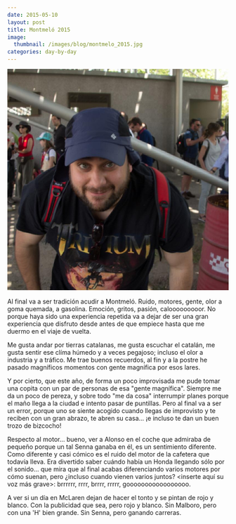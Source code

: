 ```yaml
---
date: 2015-05-10
layout: post
title: Montmeló 2015
image:
  thumbnail: /images/blog/montmelo_2015.jpg
categories: day-by-day
---
```

[![Montmeló 2015 -  Miky - Miguel](/images/blog/montmelo_2015.jpg)](/images/blog/montmelo_2015.jpg)

Al final va a ser tradición acudir a Montmeló. Ruido, motores, gente, olor a goma quemada, a gasolina. Emoción, gritos, pasión, calooooooooor. No porque haya sido una experiencia repetida va a dejar de ser una gran experiencia que disfruto desde antes de que empiece hasta que me duermo en el viaje de vuelta.

Me gusta andar por tierras catalanas, me gusta escuchar el catalán, me gusta sentir ese clíma húmedo y a veces pegajoso; incluso el olor a industria y a tráfico. Me trae buenos recuerdos, al fin y a la postre he pasado magníficos momentos con gente magnífica por esos lares.

Y por cierto, que este año, de forma un poco improvisada me pude tomar una copita con un par de personas de esa "gente magnífica". Siempre me da un poco de pereza, y sobre todo "me da cosa" interrumpir planes porque el maño llega a la ciudad e intento pasar de puntillas. Pero al final va a ser un error, porque uno se siente acogido cuando llegas de improvisto y te reciben con un gran abrazo, te abren su casa... ¡e incluso te dan un buen trozo de bizcocho!

Respecto al motor... bueno, ver a Alonso en el coche que admiraba de pequeño porque un tal Senna ganaba en él, es un sentimiento diferente. Como diferente y casi cómico es el ruido del motor de la cafetera que todavía lleva. Era divertido saber cuándo había un Honda llegando sólo por el sonido... que mira que al final acabas diferenciando varios motores por cómo suenan, pero ¿incluso cuando vienen varios juntos? <inserte aquí su voz más grave>: brrrrrr, rrrr, brrrr, rrrrr, gooooooooooooooooo.

A ver si un día en McLaren dejan de hacer el tonto y se pintan de rojo y blanco. Con la publicidad que sea, pero rojo y blanco. Sin Malboro, pero con una 'H' bien grande. Sin Senna, pero ganando carreras.
